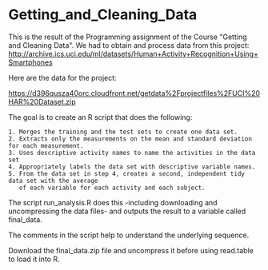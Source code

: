 # Getting_and_Cleaning_Data

This is the result of the Programming assignment of the Course "Getting and Cleaning Data". We had to obtain and process data from this project: 
  http://archive.ics.uci.edu/ml/datasets/Human+Activity+Recognition+Using+Smartphones

Here are the data for the project:

https://d396qusza40orc.cloudfront.net/getdata%2Fprojectfiles%2FUCI%20HAR%20Dataset.zip

The goal is to create an R script that does the following:

    1. Merges the training and the test sets to create one data set.
    2. Extracts only the measurements on the mean and standard deviation for each measurement.
    3. Uses descriptive activity names to name the activities in the data set
    4. Appropriately labels the data set with descriptive variable names.
    5. From the data set in step 4, creates a second, independent tidy data set with the average 
       of each variable for each activity and each subject.

The script run_analysis.R does this -including downloading and uncompressing the data files- and outputs the result to a variable called final_data. 

The comments in the script help to understand the underlying sequence.

Download the final_data.zip file and uncompress it before using read.table to load it into R.


  
